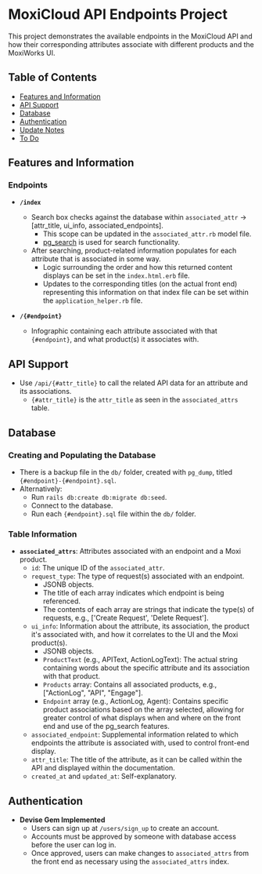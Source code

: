 # MoxiCloud API Endpoints Project

This project demonstrates the available endpoints in the MoxiCloud API and how their corresponding attributes associate with different products and the MoxiWorks UI.

## Table of Contents

- [Features and Information](#features-and-information)
- [API Support](#api-support)
- [Database](#database)
- [Authentication](#authentication)
- [Update Notes](#update-notes)
- [To Do](#to-do)

## Features and Information

### Endpoints

- **`/index`**
  - Search box checks against the database within `associated_attr` -> [attr_title, ui_info, associated_endpoints]. 
    - This scope can be updated in the `associated_attr.rb` model file.
    - [pg_search](https://github.com/Casecommons/pg_search) is used for search functionality.
  - After searching, product-related information populates for each attribute that is associated in some way.
    - Logic surrounding the order and how this returned content displays can be set in the `index.html.erb` file.
    - Updates to the corresponding titles (on the actual front end) representing this information on that index file can be set within the `application_helper.rb` file.

- **`/{#endpoint}`**
  - Infographic containing each attribute associated with that `{#endpoint}`, and what product(s) it associates with.

## API Support

- Use `/api/{#attr_title}` to call the related API data for an attribute and its associations.
  - `{#attr_title}` is the `attr_title` as seen in the `associated_attrs` table.

## Database

### Creating and Populating the Database

- There is a backup file in the `db/` folder, created with `pg_dump`, titled `{#endpoint}-{#endpoint}.sql`.
- Alternatively:
  - Run `rails db:create db:migrate db:seed`.
  - Connect to the database.
  - Run each `{#endpoint}.sql` file within the `db/` folder.

### Table Information

- **`associated_attrs`**: Attributes associated with an endpoint and a Moxi product.
  - `id`: The unique ID of the `associated_attr`.
  - `request_type`: The type of request(s) associated with an endpoint.
    - JSONB objects.
    - The title of each array indicates which endpoint is being referenced.
    - The contents of each array are strings that indicate the type(s) of requests, e.g., ['Create Request', 'Delete Request'].
  - `ui_info`: Information about the attribute, its association, the product it's associated with, and how it correlates to the UI and the Moxi product(s).
    - JSONB objects.
    - `ProductText` (e.g., APIText, ActionLogText): The actual string containing words about the specific attribute and its association with that product.
    - `Products` array: Contains all associated products, e.g., ["ActionLog", "API", "Engage"].
    - `Endpoint` array (e.g., ActionLog, Agent): Contains specific product associations based on the array selected, allowing for greater control of what displays when and where on the front end and use of the pg_search features.
  - `associated_endpoint`: Supplemental information related to which endpoints the attribute is associated with, used to control front-end display.
  - `attr_title`: The title of the attribute, as it can be called within the API and displayed within the documentation.
  - `created_at` and `updated_at`: Self-explanatory.

## Authentication

- **Devise Gem Implemented**
  - Users can sign up at `/users/sign_up` to create an account.
  - Accounts must be approved by someone with database access before the user can log in.
  - Once approved, users can make changes to `associated_attrs` from the front end as necessary using the `associated_attrs` index.
